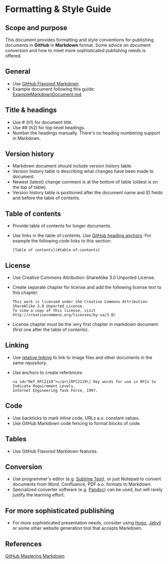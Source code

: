 # Formatting & Style Guide

## Scope and purpose
This document provides formatting and style conventions for publishing documents in __GitHub__ in __Markdown__ format. Some advice on document conversion and how to meet more sophisticated publishing needs is offered.

## General
- Use [GitHub Flavored Markdown](https://guides.github.com/features/mastering-markdown/).
- Example document following this guide: [ExampleMarkdownDocument.md](ExampleMarkdownDocument.md).

## Title & headings
- Use # (h1) for document title.
- Use ## (h2) for top-level headings.
- Number the headings manually. There's no heading numbering support in Markdown.

## Version history
- Markdown document should include version history table. 
- Version history table is describing what changes have been made to document.
- Newest (latest) change comment is at the bottom of table (oldest is on the top of table).
- Version history table is positioned after the document name and ID fields and before the table of contents.

## Table of contents
- Provide table of contents for longer documents.
- Use links in the table of contents. Use [GitHub heading anchors](https://gist.github.com/asabaylus/3071099).
  For example the following code links to this section:

  ```
  [Table of contents](#table-of-contents) 
  ```

## License
- Use Creative Commons Attribution-ShareAlike 3.0 Unported License.
- Create separate chapter for license and add the following license text to this chapter:

  ```
  This work is licensed under the Creative Commons Attribution-ShareAlike 3.0 Unported License.
  To view a copy of this license, visit http://creativecommons.org/licenses/by-sa/3.0/
  ```

- License chapter must be the very first chapter in markdown document (first one after the table of contents).

## Linking
- Use [relative linking](https://github.com/blog/1395-relative-links-in-markup-files) to link to image files and other documents in the same repository.
- Use anchors to create references:

  ```
  <a id="Ref_RFC2119"></a>\[RFC2119\] Key words for use in RFCs to Indicate Requirement Levels,
  Internet Engineering Task Force, 1997.
  ```

## Code
- Use backticks to mark inline code, URLs a.o. constant values.
- Use GitHub Markdown code fencing to format blocks of code.

## Tables
- Use GitHub Flavored Markdown features.

## Conversion
- Use programmer's editor (e.g. [Sublime Text](https://www.sublimetext.com/)), or just Notepad to convert documents from Word, Confluence, PDF a.o. formats to Markdown.
- Specialized converter software (e.g. [Pandoc](http://pandoc.org/)) can be used, but will rarely justify the learning effort.

## For more sophisticated publishing
- For more sophisticated presentation needs, consider using [Hugo](https://gohugo.io/), [Jekyll](https://jekyllrb.com/) or some other website generation tool that accepts Markdown.

## References
[GitHub Mastering Markdown](https://guides.github.com/features/mastering-markdown/)

